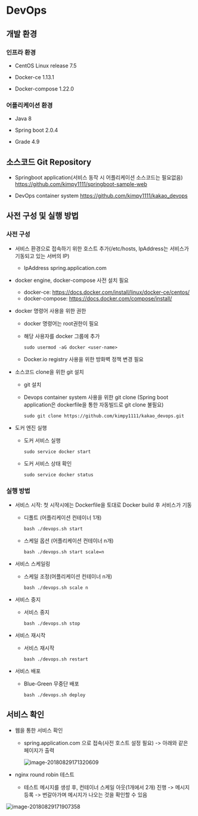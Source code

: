 # DevOps

## 개발 환경

### 인프라 환경

- CentOS Linux release 7.5

- Docker-ce 1.13.1

- Docker-compose 1.22.0

### 어플리케이션 환경

- Java 8

- Spring boot 2.0.4

- Grade 4.9


## 소스코드 Git Repository

- Springboot application(서비스 동작 시 어플리케이션 소스코드는 필요없음)
  https://github.com/kimpy1111/springboot-sample-web

- DevOps container system
  https://github.com/kimpy1111/kakao_devops


## 사전 구성 및 실행 방법

### 사전 구성

- 서비스 환경으로 접속하기 위한 호스트 추가(/etc/hosts, IpAddress는 서비스가 기동되고 있는 서버의 IP)

  - IpAddress	spring.application.com

- docker engine, docker-compose  사전 설치 필요

  - docker-ce: https://docs.docker.com/install/linux/docker-ce/centos/
  - docker-compose: https://docs.docker.com/compose/install/

- docker 명령어 사용을 위한 권한

  - docker 명령어는 root권한이 필요

  - 해당 사용자를 docker 그룹에 추가

    ```sudo usermod -aG docker <user-name>```

  - Docker.io registry 사용을 위한 방화벽 정책 변경 필요

- 소스코드 clone을 위한 git 설치

  - git 설치

  - Devops container system 사용을 위한 git clone
    (Spring boot application은 dockerfile을 통한 자동빌드로 git clone 불필요)

    ```sudo git clone https://github.com/kimpy1111/kakao_devops.git```

- 도커 엔진 실행

  - 도커 서비스 실행

    ```sudo service docker start```

  - 도커 서비스 상태 확인

    ```sudo service docker status```

### 실행 방법

- 서비스 시작: 첫 시작시에는 Dockerfile을 토대로 Docker build 후 서비스가 기동

  - 디폴트 (어플리케이션 컨테이너 1개)

    ```bash ./devops.sh start```

  - 스케일 옵션 (어플리케이션 컨테이너 n개)

    ```bash ./devops.sh start scale=n```

- 서비스 스케일링

  - 스케일 조정(어플리케이션 컨테이너 n개)

    ```bash ./devops.sh scale n```

- 서비스 중지

  - 서비스 중지

    ```bash ./devops.sh stop```

- 서비스 재시작

  - 서비스 재시작

    ```bash ./devops.sh restart```

- 서비스 배포

  - Blue-Green 무중단 배포

    ```bash ./devops.sh deploy```


## 서비스 확인

- 웹을 통한 서비스 확인

  - spring.application.com 으로 접속(사전 호스트 설정 필요) -> 아래와 같은 페이지가 출력

    ![image-20180829171320609](/var/folders/cy/c_gxls390p19nm67h9s9bqgw0000gn/T/abnerworks.Typora/image-20180829171320609.png)

- nginx round robin 테스트

  - 테스트 메시지를 생성 후, 컨테이너 스케일 아웃(1개에서 2개) 진행 -> 메시지 등록 -> 번갈아가며 메시지가 나오는 것을 확인할 수 있음

![image-20180829171907358](/var/folders/cy/c_gxls390p19nm67h9s9bqgw0000gn/T/abnerworks.Typora/image-20180829171907358.png)